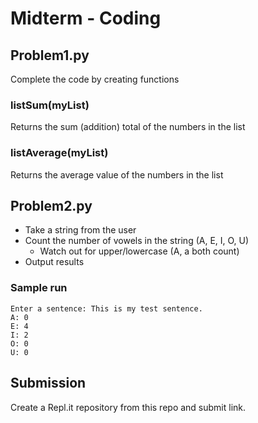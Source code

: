 # Midterm - Coding

## Problem1.py

Complete the code by creating functions
### listSum(myList)
Returns the sum (addition) total of the numbers in the list

### listAverage(myList)
Returns the average value of the numbers in the list


## Problem2.py
- Take a string from the user
- Count the number of vowels in the string (A, E, I, O, U)
  - Watch out for upper/lowercase (A, a both count)
- Output results

### Sample run
```
Enter a sentence: This is my test sentence.
A: 0
E: 4
I: 2
O: 0
U: 0
```

## Submission
Create a Repl.it repository from this repo and submit link.

